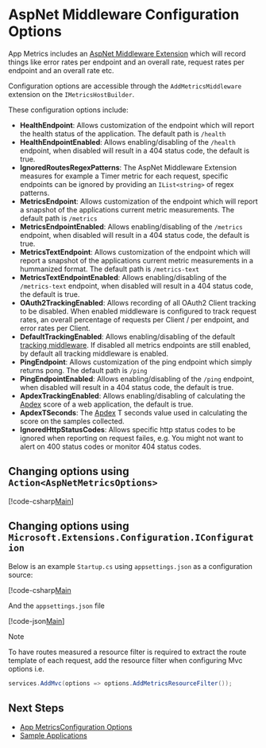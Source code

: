 # AspNet Middleware Configuration Options

App Metrics includes an [AspNet Middleware Extension](../intro.md) which will record things like error rates per endpoint and an overall rate, request rates per endpoint and an overall rate etc.

Configuration options are accessible through the `AddMetricsMiddleware` extension on the `IMetricsHostBuilder`. 

These configuration options include:

- **HealthEndpoint**: Allows customization of the endpoint which will report the health status of the application. The default path is `/health`
- **HealthEndpointEnabled**: Allows enabling/disabling of the `/health` endpoint, when disabled will result in a 404 status code, the default is true.
- **IgnoredRoutesRegexPatterns**: The AspNet Middleware Extension measures for example a Timer metric for each request, specific endpoints can be ignored by providing an `IList<string>` of regex patterns. 
- **MetricsEndpoint**: Allows customization of the endpoint which will report a snapshot of the applications current metric measurements. The default path is `/metrics`
- **MetricsEndpointEnabled**: Allows enabling/disabling of the `/metrics` endpoint, when disabled will result in a 404 status code, the default is true.
- **MetricsTextEndpoint**: Allows customization of the endpoint which will report a snapshot of the applications current metric measurements in a hummanized format. The default path is `/metrics-text`
- **MetricsTextEndpointEnabled**: Allows enabling/disabling of the `/metrics-text` endpoint, when disabled will result in a 404 status code, the default is true.
- **OAuth2TrackingEnabled**: Allows recording of all OAuth2 Client tracking to be disabled. When enabled middleware is configured to track request rates, an overall percentage of requests per Client / per endpoint, and error rates per Client.
- **DefaultTrackingEnabled**: Allows enabling/disabling of the default [tracking middleware](https://github.com/alhardy/AppMetrics/tree/master/src/App.Metrics.Extensions.Middleware). If disabled all metrics endpoints are still enabled, by default all tracking middleware is enabled.
- **PingEndpoint**: Allows customization of the ping endpoint which simply returns pong. The default path is `/ping`
- **PingEndpointEnabled**: Allows enabling/disabling of the `/ping` endpoint, when disabled will result in a 404 status code, the default is true.
- **ApdexTrackingEnabled**: Allows enabling/disabling of calculating the [Apdex](../metric-types/apdex.md) score of a web application, the default is true.
- **ApdexTSeconds**: The [Apdex](../metric-types/apdex.md) T seconds value used in calculating the score on the samples collected.
- **IgnoredHttpStatusCodes**: Allows specific http status codes to be ignored when reporting on request failes, e.g. You might not want to alert on 400 status codes or monitor 404 status codes.

## Changing options using `Action<AspNetMetricsOptions>`

[!code-csharp[Main](../../src/samples/AppMetrics.Startup.CodeSnippets/StartupWithAspNetOptions.cs?highlight=10)]      	     

## Changing options using `Microsoft.Extensions.Configuration.IConfiguration`

Below is an example `Startup.cs` using `appsettings.json` as a configuration source:

[!code-csharp[Main](../../src/samples/AppMetrics.Startup.CodeSnippets/StartupWithAspNetIConfiguration.cs?highlight=22)

And the `appsettings.json` file

[!code-json[Main](../../src/samples/App.Metrics.Formatters.Json.Samples/AspNetOptions.json)]

> [!NOTE]
> To have routes measured a resource filter is required to extract the route template of each request, add the resource filter when configuring Mvc options i.e.
> 
> ```csharp
> services.AddMvc(options => options.AddMetricsResourceFilter());
>  ```

## Next Steps

- [App MetricsConfiguration Options](configuration.md)
- [Sample Applications](../../samples/index.md)
